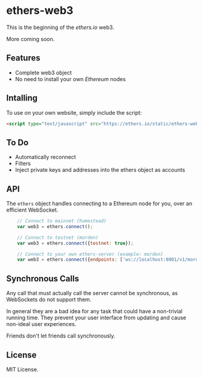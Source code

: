 ethers-web3
===========

This is the beginning of the *ethers.io* web3.

More coming soon.


Features
--------

* Complete web3 object
* No need to install your own *Ethereum* nodes


Intalling
---------

To use on your own website, simply include the script:

```html
<script type="text/javascript" src="https://ethers.io/static/ethers-web3-bc3788a20bb49f2b.js"></script>
```


To Do
-----

* Automatically reconnect
* Filters
* Inject private keys and addresses into the ethers object as accounts


API
---

The `ethers` object handles connecting to a Ethereum node for you, over an efficient WebSocket.

```javascript
    // Connect to mainnet (homestead)
    var web3 = ethers.connect();

    // Connect to testnet (morden)
    var web3 = ethers.connect({testnet: true});

    // Connect to your own ethers-server (example: morden)
    var web3 = ethers.connect({endpoints: ['ws://localhost:8001/v1/morden']});
```


Synchronous Calls
-----------------

Any call that must actually call the server cannot be synchronous, as WebSockets do not support them.

In general they are a bad idea for any task that could have a non-trivial running time. They prevent your user interface from updating and cause non-ideal user experiences.

Friends don't let friends call synchronously.


License
-------

MIT License.




